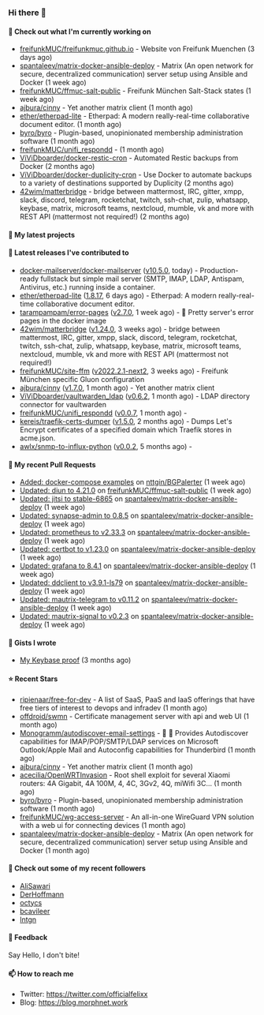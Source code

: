 ### Hi there 👋

#### 👷 Check out what I'm currently working on

- [freifunkMUC/freifunkmuc.github.io](https://github.com/freifunkMUC/freifunkmuc.github.io) - Website von Freifunk Muenchen (3 days ago)
- [spantaleev/matrix-docker-ansible-deploy](https://github.com/spantaleev/matrix-docker-ansible-deploy) - Matrix (An open network for secure, decentralized communication) server setup using Ansible and Docker (1 week ago)
- [freifunkMUC/ffmuc-salt-public](https://github.com/freifunkMUC/ffmuc-salt-public) - Freifunk München Salt-Stack states (1 week ago)
- [ajbura/cinny](https://github.com/ajbura/cinny) - Yet another matrix client (1 month ago)
- [ether/etherpad-lite](https://github.com/ether/etherpad-lite) - Etherpad: A modern really-real-time collaborative document editor. (1 month ago)
- [byro/byro](https://github.com/byro/byro) - Plugin-based, unopinionated membership administration software (1 month ago)
- [freifunkMUC/unifi_respondd](https://github.com/freifunkMUC/unifi_respondd) -  (1 month ago)
- [ViViDboarder/docker-restic-cron](https://github.com/ViViDboarder/docker-restic-cron) - Automated Restic backups from Docker (2 months ago)
- [ViViDboarder/docker-duplicity-cron](https://github.com/ViViDboarder/docker-duplicity-cron) - Use Docker to automate backups to a variety of destinations supported by Duplicity (2 months ago)
- [42wim/matterbridge](https://github.com/42wim/matterbridge) - bridge between mattermost, IRC, gitter, xmpp, slack, discord, telegram, rocketchat, twitch, ssh-chat, zulip, whatsapp, keybase, matrix, microsoft teams, nextcloud, mumble, vk and more with REST API (mattermost not required!) (2 months ago)

#### 🌱 My latest projects


#### 🔭 Latest releases I've contributed to

- [docker-mailserver/docker-mailserver](https://github.com/docker-mailserver/docker-mailserver) ([v10.5.0](https://github.com/docker-mailserver/docker-mailserver/releases/tag/v10.5.0), today) - Production-ready fullstack but simple mail server (SMTP, IMAP, LDAP, Antispam, Antivirus, etc.) running inside a container.
- [ether/etherpad-lite](https://github.com/ether/etherpad-lite) ([1.8.17](https://github.com/ether/etherpad-lite/releases/tag/1.8.17), 6 days ago) - Etherpad: A modern really-real-time collaborative document editor.
- [tarampampam/error-pages](https://github.com/tarampampam/error-pages) ([v2.7.0](https://github.com/tarampampam/error-pages/releases/tag/v2.7.0), 1 week ago) - 🚧 Pretty server&#39;s error pages in the docker image
- [42wim/matterbridge](https://github.com/42wim/matterbridge) ([v1.24.0](https://github.com/42wim/matterbridge/releases/tag/v1.24.0), 3 weeks ago) - bridge between mattermost, IRC, gitter, xmpp, slack, discord, telegram, rocketchat, twitch, ssh-chat, zulip, whatsapp, keybase, matrix, microsoft teams, nextcloud, mumble, vk and more with REST API (mattermost not required!)
- [freifunkMUC/site-ffm](https://github.com/freifunkMUC/site-ffm) ([v2022.2.1-next2](https://github.com/freifunkMUC/site-ffm/releases/tag/v2022.2.1-next2), 3 weeks ago) - Freifunk München specific Gluon configuration
- [ajbura/cinny](https://github.com/ajbura/cinny) ([v1.7.0](https://github.com/ajbura/cinny/releases/tag/v1.7.0), 1 month ago) - Yet another matrix client
- [ViViDboarder/vaultwarden_ldap](https://github.com/ViViDboarder/vaultwarden_ldap) ([v0.6.2](https://github.com/ViViDboarder/vaultwarden_ldap/releases/tag/v0.6.2), 1 month ago) - LDAP directory connector for vaultwarden
- [freifunkMUC/unifi_respondd](https://github.com/freifunkMUC/unifi_respondd) ([v0.0.7](https://github.com/freifunkMUC/unifi_respondd/releases/tag/v0.0.7), 1 month ago) - 
- [kereis/traefik-certs-dumper](https://github.com/kereis/traefik-certs-dumper) ([v1.5.0](https://github.com/kereis/traefik-certs-dumper/releases/tag/v1.5.0), 2 months ago) - Dumps Let&#39;s Encrypt certificates of a specified domain which Traefik stores in acme.json.
- [awlx/snmp-to-influx-python](https://github.com/awlx/snmp-to-influx-python) ([v0.0.2](https://github.com/awlx/snmp-to-influx-python/releases/tag/v0.0.2), 5 months ago) - 

#### 🔨 My recent Pull Requests

- [Added: docker-compose examples](https://github.com/nttgin/BGPalerter/pull/774) on [nttgin/BGPalerter](https://github.com/nttgin/BGPalerter) (1 week ago)
- [Updated: diun to 4.21.0](https://github.com/freifunkMUC/ffmuc-salt-public/pull/84) on [freifunkMUC/ffmuc-salt-public](https://github.com/freifunkMUC/ffmuc-salt-public) (1 week ago)
- [Updated: jitsi to stable-6865](https://github.com/spantaleev/matrix-docker-ansible-deploy/pull/1651) on [spantaleev/matrix-docker-ansible-deploy](https://github.com/spantaleev/matrix-docker-ansible-deploy) (1 week ago)
- [Updated: synapse-admin to 0.8.5](https://github.com/spantaleev/matrix-docker-ansible-deploy/pull/1650) on [spantaleev/matrix-docker-ansible-deploy](https://github.com/spantaleev/matrix-docker-ansible-deploy) (1 week ago)
- [Updated: prometheus to v2.33.3](https://github.com/spantaleev/matrix-docker-ansible-deploy/pull/1649) on [spantaleev/matrix-docker-ansible-deploy](https://github.com/spantaleev/matrix-docker-ansible-deploy) (1 week ago)
- [Updated: certbot to v1.23.0](https://github.com/spantaleev/matrix-docker-ansible-deploy/pull/1648) on [spantaleev/matrix-docker-ansible-deploy](https://github.com/spantaleev/matrix-docker-ansible-deploy) (1 week ago)
- [Updated: grafana to 8.4.1](https://github.com/spantaleev/matrix-docker-ansible-deploy/pull/1647) on [spantaleev/matrix-docker-ansible-deploy](https://github.com/spantaleev/matrix-docker-ansible-deploy) (1 week ago)
- [Updated: ddclient to v3.9.1-ls79](https://github.com/spantaleev/matrix-docker-ansible-deploy/pull/1646) on [spantaleev/matrix-docker-ansible-deploy](https://github.com/spantaleev/matrix-docker-ansible-deploy) (1 week ago)
- [Updated: mautrix-telegram to v0.11.2](https://github.com/spantaleev/matrix-docker-ansible-deploy/pull/1645) on [spantaleev/matrix-docker-ansible-deploy](https://github.com/spantaleev/matrix-docker-ansible-deploy) (1 week ago)
- [Updated: mautrix-signal to v0.2.3](https://github.com/spantaleev/matrix-docker-ansible-deploy/pull/1644) on [spantaleev/matrix-docker-ansible-deploy](https://github.com/spantaleev/matrix-docker-ansible-deploy) (1 week ago)

#### 📓 Gists I wrote

- [My Keybase proof](https://gist.github.com/69863960a08efeb03ad576ccaf93d880) (3 months ago)

#### ⭐ Recent Stars

- [ripienaar/free-for-dev](https://github.com/ripienaar/free-for-dev) - A list of SaaS, PaaS and IaaS offerings that have free tiers of interest to devops and infradev (1 month ago)
- [offdroid/swmn](https://github.com/offdroid/swmn) - Certificate management server with api and web UI (1 month ago)
- [Monogramm/autodiscover-email-settings](https://github.com/Monogramm/autodiscover-email-settings) - :whale: :wrench: Provides Autodiscover capabilities for IMAP/POP/SMTP/LDAP services on Microsoft Outlook/Apple Mail and Autoconfig capabilities for Thunderbird (1 month ago)
- [ajbura/cinny](https://github.com/ajbura/cinny) - Yet another matrix client (1 month ago)
- [acecilia/OpenWRTInvasion](https://github.com/acecilia/OpenWRTInvasion) - Root shell exploit for several Xiaomi routers: 4A Gigabit, 4A 100M, 4, 4C, 3Gv2, 4Q, miWifi 3C... (1 month ago)
- [byro/byro](https://github.com/byro/byro) - Plugin-based, unopinionated membership administration software (1 month ago)
- [freifunkMUC/wg-access-server](https://github.com/freifunkMUC/wg-access-server) - An all-in-one WireGuard VPN solution with a web ui for connecting devices (1 month ago)
- [spantaleev/matrix-docker-ansible-deploy](https://github.com/spantaleev/matrix-docker-ansible-deploy) - Matrix (An open network for secure, decentralized communication) server setup using Ansible and Docker (1 month ago)

#### 👯 Check out some of my recent followers

- [AliSawari](https://github.com/AliSawari)
- [DerHoffmann](https://github.com/DerHoffmann)
- [octycs](https://github.com/octycs)
- [bcavileer](https://github.com/bcavileer)
- [lntgn](https://github.com/lntgn)

#### 💬 Feedback

Say Hello, I don't bite!

#### 📫 How to reach me

- Twitter: https://twitter.com/officialfelixx
- Blog: https://blog.morphnet.work